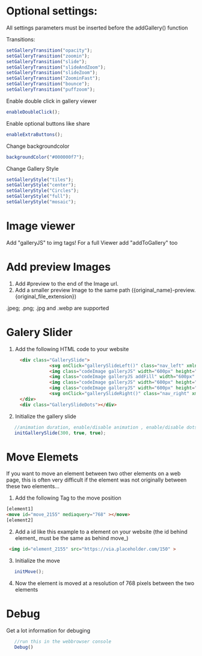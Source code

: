 # Optional settings:
All settings parameters must be inserted before the addGallery() function


Transitions:


```javascript
setGalleryTransition("opacity");
setGalleryTransition("zoomin");
setGalleryTransition("slide");
setGalleryTransition("slideAndZoom");
setGalleryTransition("slideZoom");
setGalleryTransition("ZoominFast");
setGalleryTransition("bounce");
setGalleryTransition("puffzoom");
```
Enable double click in gallery viewer
```javascript
enableDoubleClick();
```
Enable optional buttons like share
```javascript
enableExtraButtons();
```
Change backgroundcolor
```javascript
backgroundColor("#000000f7");
```
Change Gallery Style
```javascript
setGalleryStyle("tiles");
setGalleryStyle("center");
setGalleryStyle("Circles");
setGalleryStyle("full");
setGalleryStyle("mosaic");
```
# Image viewer
Add "galleryJS" to img tags!
For a full Viewer add "addToGallery" too

# Add preview Images
1. Add #preview to the end of the Image url.
2. Add a smaller preview Image to the same path ({original_name}-preview.{original_file_extension})

.jpeg; .png; .jpg and .webp are supported
# Galery Slider
1. Add the following HTML code to your website
```html
     <div class="GallerySlide">
                <svg onClick="gallerySlideLeft()" class="nav_left" xmlns="http://www.w3.org/2000/svg" viewBox="0 0 24 24" fill="white" width="48px" height="48px"><path d="M0 0h24v24H0V0z" fill="none"/><path d="M15.41 16.59L10.83 12l4.58-4.59L14 6l-6 6 6 6 1.41-1.41z"/></svg>
                <img class="codeImage galleryJS" width="600px" height="324px" src="https://dummyimage.com/800x400/aa550/fff000" alt="source code">
                <img class="codeImage galleryJS addFill" width="600px" height="324px" src="https://dummyimage.com/800x400/ff0000/000" alt="source code">
                <img class="codeImage galleryJS" width="600px" height="324px" src="https://dummyimage.com/800x400/00ff00/00ff00" alt="source code">
                <img class="codeImage galleryJS" width="600px" height="324px" src="https://dummyimage.com/800x400/0000ff/0000ff" alt="source code">
                <svg onClick="gallerySlideRight()" class="nav_right" xmlns="http://www.w3.org/2000/svg" viewBox="0 0 24 24" fill="white" width="48px" height="48px"><path d="M0 0h24v24H0V0z" fill="none"/><path d="M8.59 16.59L13.17 12 8.59 7.41 10 6l6 6-6 6-1.41-1.41z"/></svg>
     </div>
     <div class="GallerySlideDots"></div>
```

2. Initialize the gallery slide
```javascript
   //animation duration, enable/disable animation , enable/disable dots under the slider
   initGallerySlide(300, true, true);
````

# Move Elemets

If you want to move an element between two other elements on a web page, this is often very difficult if the element was not originally between these two elements...

1. Add the following Tag to the move position
```html
[element1]
<move id="move_2155" mediaquery="768" ></move>
[element2]
```
2. Add a id like this example to a element on your website (the id behind element_ must be the same as behind move_)
```html
 <img id="element_2155" src="https://via.placeholder.com/150" >
```
3. Initialize the move
```javascript
   initMove();
````
4. Now the element is moved at a resolution of 768 pixels between the two elements

# Debug

Get a lot information for debuging
```javascript
   //run this in the webbrowser console
   Debug()
````
   
